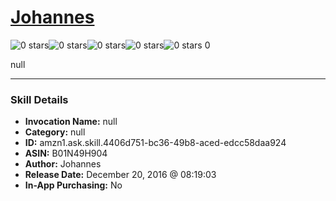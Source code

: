 # [Johannes](http://alexa.amazon.com/#skills/amzn1.ask.skill.4406d751-bc36-49b8-aced-edcc58daa924)
![0 stars](../../images/ic_star_border_black_18dp_1x.png)![0 stars](../../images/ic_star_border_black_18dp_1x.png)![0 stars](../../images/ic_star_border_black_18dp_1x.png)![0 stars](../../images/ic_star_border_black_18dp_1x.png)![0 stars](../../images/ic_star_border_black_18dp_1x.png) 0

null

***

### Skill Details

* **Invocation Name:** null
* **Category:** null
* **ID:** amzn1.ask.skill.4406d751-bc36-49b8-aced-edcc58daa924
* **ASIN:** B01N49H904
* **Author:** Johannes
* **Release Date:** December 20, 2016 @ 08:19:03
* **In-App Purchasing:** No
